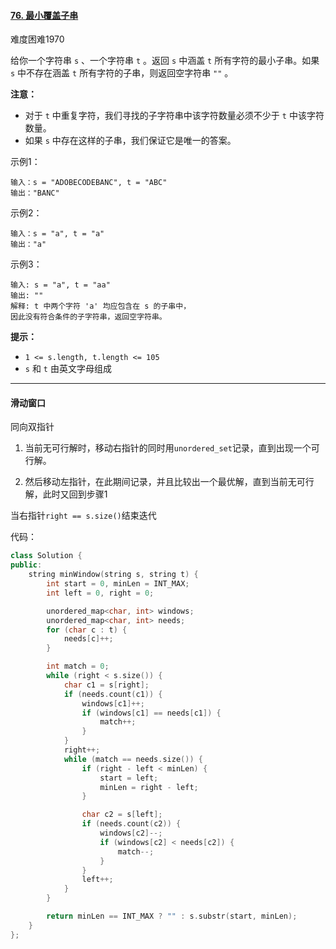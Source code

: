 #### [76. 最小覆盖子串](https://leetcode.cn/problems/minimum-window-substring/)

难度困难1970

给你一个字符串 `s` 、一个字符串 `t` 。返回 `s` 中涵盖 `t` 所有字符的最小子串。如果 `s` 中不存在涵盖 `t` 所有字符的子串，则返回空字符串 `""` 。

 

**注意：**

- 对于 `t` 中重复字符，我们寻找的子字符串中该字符数量必须不少于 `t` 中该字符数量。
- 如果 `s` 中存在这样的子串，我们保证它是唯一的答案。

示例1：

```
输入：s = "ADOBECODEBANC", t = "ABC"
输出："BANC"
```

示例2：

```
输入：s = "a", t = "a"
输出："a"
```

示例3：

```
输入: s = "a", t = "aa"
输出: ""
解释: t 中两个字符 'a' 均应包含在 s 的子串中，
因此没有符合条件的子字符串，返回空字符串。
```

**提示：**

- `1 <= s.length, t.length <= 105`
- `s` 和 `t` 由英文字母组成

---

#### 滑动窗口

同向双指针

1. 当前无可行解时，移动右指针的同时用`unordered_set`记录，直到出现一个可行解。

2. 然后移动左指针，在此期间记录，并且比较出一个最优解，直到当前无可行解，此时又回到步骤1

当右指针`right == s.size()`结束迭代

代码：

```c++
class Solution {
public:
    string minWindow(string s, string t) {
        int start = 0, minLen = INT_MAX;
        int left = 0, right = 0;

        unordered_map<char, int> windows;
        unordered_map<char, int> needs;
        for (char c : t) {
            needs[c]++;
        }

        int match = 0;
        while (right < s.size()) {
            char c1 = s[right];
            if (needs.count(c1)) {
                windows[c1]++;
                if (windows[c1] == needs[c1]) {
                    match++;
                }
            }
            right++;
            while (match == needs.size()) {
                if (right - left < minLen) {
                    start = left;
                    minLen = right - left;
                }

                char c2 = s[left];
                if (needs.count(c2)) {
                    windows[c2]--;
                    if (windows[c2] < needs[c2]) {
                        match--;
                    }
                }
                left++;
            }
        }

        return minLen == INT_MAX ? "" : s.substr(start, minLen);
    }
};
```